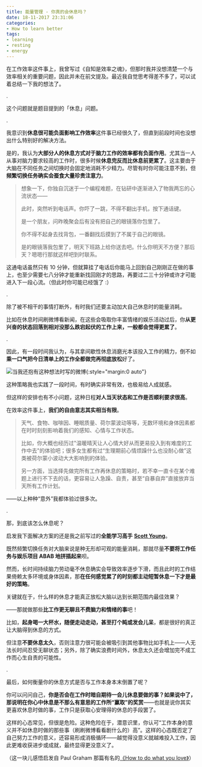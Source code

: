 ```yaml
---
title: 能量管理 - 你真的会休息吗？
date: 18-11-2017 23:31:06
categories: 
- How to learn better
tags: 
- learning
- resting
- energy
---
```




在工作效率这件事上，我曾写过《自知是效率之魂》，但那时我并没想清楚一个与效率相关的重要问题，因此并未在前文提及。最近我自觉思考得差不多了，可以试着总结一下我的想法了。

.

这个问题就是题目提到的「休息」问题。

.

我意识到**休息很可能负面影响工作效率**这件事已经很久了，但直到前段时间也没想出什么特别好的解决方法。

是的，我认为**大部分人的休息方式对于脑力工作的效率都有负面作用**。尤其当一人从事对脑力要求较高的工作时，很多时候**休息完反而比休息前更累了**。这主要由于大脑在不同任务之间切换时会固定地消耗不少精力。尽管有时你可能注意不到，但**频繁切换任务确实会蚕食大量珍贵注意力**。

> 想象一下，你独自沉迷于一个编程难题，在钻研中逐渐进入了物我两忘的心流状态——
>
> 此时，突然听到电话声。你吓了一跳，不得不翻出手机，按下通话键。
>
> 是一个朋友，问昨晚聚会后有没有把自己的眼镜落你包里了。
>
> 你不得不起身去找背包，一番翻找后摸到了不属于自己的眼镜。
>
> 是的眼镜落我包里了，明天下班路上给你送去吧。什么你明天不方便？那后天？嗯嗯行那就这样吧到时联系。

这通电话虽然只有 10 分钟，但就算挂了电话后你能马上回到自己刚刚正在做的事上，也至少需要七八分钟才能重新找回刚才的思路，再要过二三十分钟或许才可能进入下一段心流。（但此时你可能已经饿了 :）

.

除了被不相干的事情打断外，有时我们还要主动加大自己休息时的能量消耗。

比如在休息时间刷微博看新闻，在这些会吸取你丰富情绪的娱乐活动过后，你**从更兴奋的状态回落到相对没那么跌宕起伏的工作上来，一般都会觉得更累了**。

.

因此，有一段时间我认为，与其拿间歇性休息消磨光本该投入工作的精力，倒不如**乘一口气把今日清单上的工作全都做完再彻底放松**好了。

![当我还抱有这种想法时写的微博](https://mmbiz.qpic.cn/mmbiz_jpg/ETsNbcnZdRwBYfaicBWpPsuKFdT54GQqOXp9RvBwmWiczoic06LEWl4V7AaenGLFVJWen9658tPiaELibzOzp9VGU0A/0?wx_fmt=jpeg){:style="margin:0 auto"}

这种策略我也实践了一段时间，有时确实非常有效，也极易给人成就感。

但这样的安排也有不小问题，这种日程**对人当天状态和工作是否顺利要求很高**。

在效率这件事上，**我们的自由意志其实相当有限**。

> 天气、食物、咖啡因、睡眠质量、荷尔蒙波动等等，无数环境和身体因素都在时时刻刻影响着我们的感知、心情与工作状态。
>
> 比如，你大概也经历过"温暖晴天让人心情大好从而更易投入到有难度的工作中去"的体验吧；很多女生都有过“生理期前心情烦躁什么也没耐心做”这类被荷尔蒙小波动大大影响到的体验。
>
> 另一方面，当选择先做完所有工作再休息的策略时，若不幸一直卡在某个难题上进行不下去的话，更容易让人急躁、自责，甚至“自暴自弃”直接放弃当天所有工作计划。

——以上种种“意外”我都体验过很多次。

.

那，到底该怎么休息呢？

启发我下面解决方案的还是我之前写过的**全能学习高手** [**Scott Young**](https://sinantang.github.io/reading%20notes/how%20to%20learn%20better/2017/11/04/renaissance-man-learning/)。

既然频繁切换任务对大脑来说是种无形却可观的能量消耗，那就尽量**不要将工作任务与娱乐项目 ABAB 地拼插起来**呗。

然而，长时间持续脑力劳动毫不休息确实会导致效率逐步下滑，而且此时的工作结果倚赖太多环境或身体因素，那**在任何感觉累了的时刻都主动短暂休息一下才是最好的策略**。

关键就在于，什么样的休息才能真正放松大脑以达到长期范围内最佳效果？

——那就做那些**比工作更无聊且不费脑力和情绪的事**吧！

比如，**起身喝一大杯水，随便走动走动，甚至打个盹或发会儿呆**，都是很好的真正让大脑得到休息的方式。

但注意**不要休息太久**，否则注意力很可能会被吸引到其他事物比如手机上——人无法长时间忍受无聊状态；另外，除了确实浪费时间外，休息太久还会增加完不成工作而心生自责的可能性。

.

最后，如何衡量你的休息方式是否与工作本身本末倒置了呢？

你可以问问自己，**你是否会在工作时暗自期待一会儿休息要做的事？**如果说中了，那说明在你心中**休息是不那么有意思的工作所“赢取”的奖赏**——也就是说你其实更喜欢休息时做的事，工作只是获取心安理得的休息的手段罢了。

这样的心态常见，但很是危险。这种危险在于，潜意识里，你认可“工作本身的意义并不如休息时做的那些事（刷刷微博看看剧什么的）高”。这样的心态既否定了自己努力工作的意义，还容易形成消极循环——越觉得没意义就越难投入工作，因此更难收获进步或成就，最终显得更没意义了。

（这一块儿感悟启发自 Paul Graham 那篇有名的[《How to do what you love》](http://www.paulgraham.com/love.html)）







